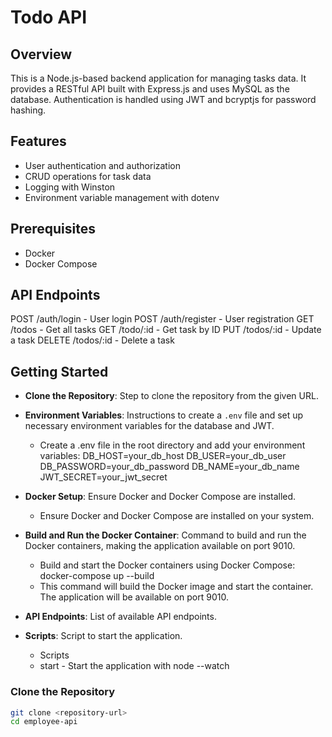 # Todo API

## Overview

This is a Node.js-based backend application for managing tasks data. It provides a RESTful API built with Express.js and uses MySQL as the database. Authentication is handled using JWT and bcryptjs for password hashing.

## Features

- User authentication and authorization
- CRUD operations for task data
- Logging with Winston
- Environment variable management with dotenv

## Prerequisites

- Docker
- Docker Compose

## API Endpoints

POST /auth/login - User login
POST /auth/register - User registration
GET /todos - Get all tasks
GET /todo/:id - Get task by ID
PUT /todos/:id - Update a task
DELETE /todos/:id - Delete a task


## Getting Started

- **Clone the Repository**: Step to clone the repository from the given URL.
- **Environment Variables**: Instructions to create a `.env` file and set up necessary environment variables for the database and JWT.
    * Create a .env file in the root directory and add your environment variables:
DB_HOST=your_db_host
DB_USER=your_db_user
DB_PASSWORD=your_db_password
DB_NAME=your_db_name
JWT_SECRET=your_jwt_secret

- **Docker Setup**: Ensure Docker and Docker Compose are installed.
    * Ensure Docker and Docker Compose are installed on your system.

- **Build and Run the Docker Container**: Command to build and run the Docker containers, making the application available on port 9010.

    * Build and start the Docker containers using Docker Compose:
    docker-compose up --build
    * This command will build the Docker image and start the container. The application will be available on port 9010.
- **API Endpoints**: List of available API endpoints.
- **Scripts**: Script to start the application.
    * Scripts
    * start - Start the application with node --watch

### Clone the Repository

```bash
git clone <repository-url>
cd employee-api

